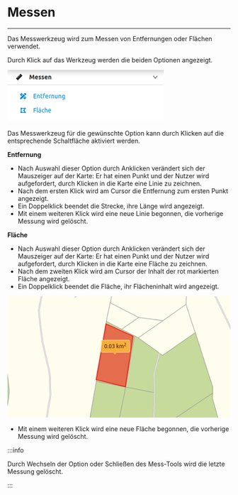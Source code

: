 # Messen
***

Das Messwerkzeug wird zum Messen von Entfernungen oder Flächen verwendet.

Durch Klick auf das Werkzeug werden die beiden Optionen angezeigt.

![gis-client](/img/measure_tools_de.png)

Das Messwerkzeug für die gewünschte Option kann durch Klicken auf die entsprechende Schaltfläche aktiviert werden. 

**Entfernung**

* Nach Auswahl dieser Option durch Anklicken verändert sich der Mauszeiger auf der Karte: Er hat einen Punkt und der Nutzer wird aufgefordert, durch Klicken in die Karte eine Linie zu zeichnen.
* Nach dem ersten Klick wird am Cursor die Entfernung zum ersten Punkt angezeigt.
* Ein Doppelklick beendet die Strecke, ihre Länge wird angezeigt.
* Mit einem weiteren Klick wird eine neue Linie begonnen, die vorherige Messung wird gelöscht.


**Fläche**

* Nach Auswahl dieser Option durch Anklicken verändert sich der Mauszeiger auf der Karte: Er hat einen Punkt und der Nutzer wird aufgefordert, durch Klicken in die Karte eine Fläche zu zeichnen.
* Nach dem zweiten Klick wird am Cursor der Inhalt der rot markierten Fläche angezeigt.
* Ein Doppelklick beendet die Fläche, ihr Flächeninhalt wird angezeigt.

![gis-client](/img/measure_area.png)

* Mit einem weiteren Klick wird eine neue Fläche begonnen, die vorherige Messung wird gelöscht.

:::info

Durch Wechseln der Option oder Schließen des Mess-Tools wird die letzte Messung gelöscht.

:::

<!-- <ReactPlayer controls width="max" height="max" url="/shogun-docs/videos/measure.mp4" /> -->


